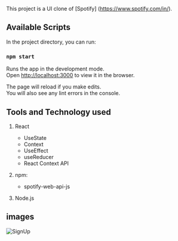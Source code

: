 This project is a UI clone of [Spotify]
(https://www.spotify.com/in/).

## Available Scripts

In the project directory, you can run:

### `npm start`

Runs the app in the development mode.<br />
Open [http://localhost:3000](http://localhost:3000) to view it in the browser.

The page will reload if you make edits.<br />
You will also see any lint errors in the console.

## Tools and Technology used

1. React
    * UseState
    * Context
    * UseEffect
    * useReducer
    * React Context API

2. npm: 
    * spotify-web-api-js

3. Node.js

## images
![SignUp](https://github.com/AlokSinghKumar/spotify-clone/tree/master/img/login.PNG)

